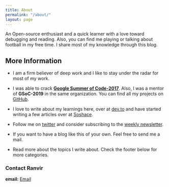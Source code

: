 ```yaml
---
title: About
permalink: "/about/"
layout: page
---
```


An Open-source enthusiast and a quick learner with a love toward debugging and reading. Also, you can find me playing or talking about football in my free time. I share most of my knowledge through this blog.  

## More Information

* I am a firm believer of deep work and I like to stay under the radar for most of my work.

* I was able to crack [**Google Summer of Code-2017**](https://ranvir.xyz/blog/gsoc_2017/). Also, I was a mentor of **GSoC-2019** in the same organization. You can find all my projects on [GitHub](https://github.com/singh1114).

* I love to write about my learnings here, over at [dev.to](https://dev.to/singh1114) and have started writing a few articles over at [Soshace](https://blog.soshace.com/author/ranvir/).

* Follow me on [twitter](https://twitter.com/ranvirsingh1114) and consider subscribing to the [weekly newsletter](https://ranvir.xyz/blog/subscribe).

* If you want to have a blog like this of your own. Feel free to send me a mail.

* Read more about the topics I write about. Check the footer below for more categories.

### Contact Ranvir

**email:** [Email](mailto:ranvir.singh1114@gmail.com)
